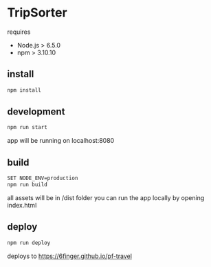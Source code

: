 # TripSorter

requires
* Node.js > 6.5.0
* npm > 3.10.10

## install
```sh
npm install
```

## development
```sh
npm run start
```
app will be running on localhost:8080

## build
```sh
SET NODE_ENV=production
npm run build
```
all assets will be in /dist folder
you can run the app locally by opening index.html

## deploy
```sh
npm run deploy
```
deploys to https://6finger.github.io/pf-travel
